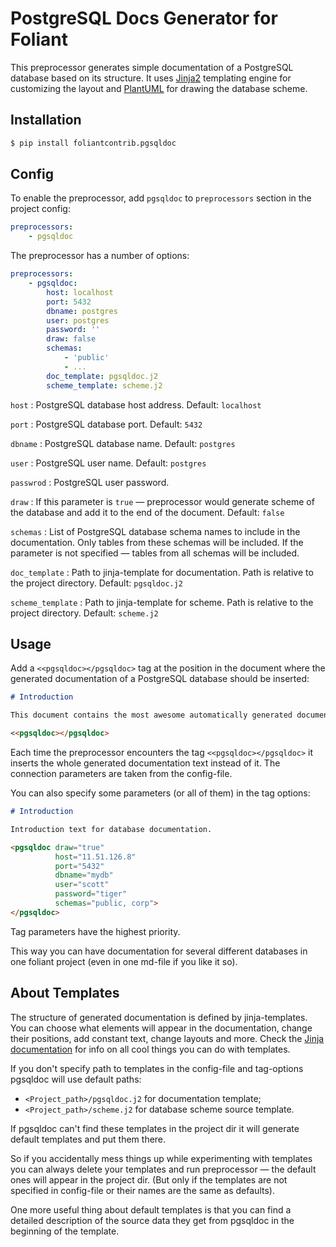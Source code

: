 # PostgreSQL Docs Generator for Foliant

This preprocessor generates simple documentation of a PostgreSQL database based on its structure. It uses [Jinja2](http://jinja.pocoo.org/) templating engine for customizing the layout and [PlantUML](http://plantuml.com/) for drawing the database scheme.

## Installation

```bash
$ pip install foliantcontrib.pgsqldoc
```

## Config

To enable the preprocessor, add `pgsqldoc` to `preprocessors` section in the project config:

```yaml
preprocessors:
    - pgsqldoc
```

The preprocessor has a number of options:

```yaml
preprocessors:
    - pgsqldoc:
        host: localhost
        port: 5432
        dbname: postgres
        user: postgres
        password: ''
        draw: false
        schemas:
            - 'public'
            - ...
        doc_template: pgsqldoc.j2
        scheme_template: scheme.j2
```

`host`
:   PostgreSQL database host address. Default: `localhost`

`port`
:   PostgreSQL database port. Default: `5432`

`dbname`
:   PostgreSQL database name. Default: `postgres`

`user`
:   PostgreSQL user name. Default: `postgres`

`passwrod`
:   PostgreSQL user password.

`draw`
:   If this parameter is `true` — preprocessor would generate scheme of the database and add it to the end of the document. Default: `false`

`schemas`
:   List of PostgreSQL database schema names to include in the documentation. Only tables from these schemas will be included. If the parameter is not specified — tables from all schemas will be included.

`doc_template`
:   Path to jinja-template for documentation. Path is relative to the project directory. Default: `pgsqldoc.j2`

`scheme_template`
:   Path to jinja-template for scheme. Path is relative to the project directory. Default: `scheme.j2`

## Usage

Add a `<<pgsqldoc></pgsqldoc>` tag at the position in the document where the generated documentation of a PostgreSQL database should be inserted:

```markdown
# Introduction

This document contains the most awesome automatically generated documentation of our marvellous database.

<<pgsqldoc></pgsqldoc>
```

Each time the preprocessor encounters the tag `<<pgsqldoc></pgsqldoc>` it inserts the whole generated documentation text instead of it. The connection parameters are taken from the config-file.

You can also specify some parameters (or all of them) in the tag options:

```markdown
# Introduction

Introduction text for database documentation.

<pgsqldoc draw="true"
          host="11.51.126.8"
          port="5432"
          dbname="mydb"
          user="scott"
          password="tiger"
          schemas="public, corp">
</pgsqldoc>
```

Tag parameters have the highest priority.

This way you can have documentation for several different databases in one foliant project (even in one md-file if you like it so).

## About Templates

The structure of generated documentation is defined by jinja-templates. You can choose what elements will appear in the documentation, change their positions, add constant text, change layouts and more. Check the [Jinja documentation](http://jinja.pocoo.org/docs/2.10/templates/) for info on all cool things you can do with templates.

If you don't specify path to templates in the config-file and tag-options pgsqldoc will use default paths:

- `<Project_path>/pgsqldoc.j2` for documentation template;
- `<Project_path>/scheme.j2` for database scheme source template.

If pgsqldoc can't find these templates in the project dir it will generate default templates and put them there.

So if you accidentally mess things up while experimenting with templates you can always delete your templates and run preprocessor — the default ones will appear in the project dir. (But only if the templates are not specified in config-file or their names are the same as defaults).

One more useful thing about default templates is that you can find a detailed description of the source data they get from pgsqldoc in the beginning of the template.
